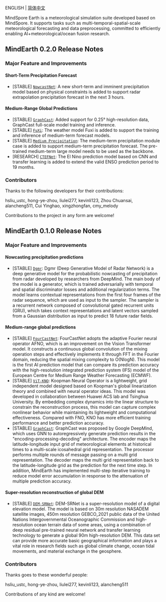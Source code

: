 ENGLISH | [简体中文](RELEASE_CN.md)

MindSpore Earth is a meteorological simulation suite developed based on MindSpore. It supports tasks such as multi-temporal-spatial-scale meteorological forecasting and data preprocessing, committed to efficiently enabling AI+meteorological/ocean fusion research.

## MindEarth 0.2.0 Release Notes

### Major Feature and Improvements

#### Short-Term Precipitation Forecast

- [STABLE] [`NowcastNet`](https://gitee.com/mindspore/mindscience/tree/master/MindEarth/applications/nowcasting/Nowcastnet): A new short-term and imminent precipitation model based on physical constraints is added to support radar extrapolation precipitation forecast in the next 3 hours.

#### Medium-Range Global Predictions

- [STABLE] [`GraphCast`](https://gitee.com/mindspore/mindscience/tree/master/MindEarth/applications/medium-range/graphcast): Added support for 0.25° high-resolution data, GraphCast full-scale model training and inference.
- [STABLE] [`FuXi`](https://gitee.com/mindspore/mindscience/tree/master/MindEarth/applications/medium-range/fuxi): The weather model Fuxi is added to support the training and inference of medium-term forecast models.
- [STABLE] [`Medium Precipitation`](https://gitee.com/mindspore/mindscience/tree/master/MindEarth/applications/medium-range/graphcast): The medium-term precipitation module case is added to support medium-term precipitation forecast. The pre-trained medium-term large model needs to be used as the backbone.
- [RESEARCH] [`CTEFNet`](https://gitee.com/mindspore/mindscience/tree/master/MindEarth/applications/climate-prediction/ensoforecast): The El Nino prediction model based on CNN and transfer learning is added to extend the valid ENSO prediction period to 19 months.

### Contributors

Thanks to the following developers for their contributions:

hsliu_ustc, hong-ye-zhou, liulei277, kevinli123, Zhou Chuansai, alancheng511, Cui Yinghao, xingzhongfan, cmy_melody

Contributions to the project in any form are welcome!

## MindEarth 0.1.0 Release Notes

### Major Feature and Improvements

#### Nowcasting precipitation predictions

- [STABLE] [`Dgmr`](https://gitee.com/mindspore/mindscience/tree/master/MindEarth/applications/nowcasting/dgmr): Dgmr (Deep Generative Model of Radar Network) is a deep generative model for the probabilistic nowcasting of precipitation from radar developed by researchers from DeepMind. The main body of the model is a generator, which is trained adversarially with temporal and spatial discriminator losses and additional regularization terms. The model learns contextual representations from the first four frames of the radar sequence, which are used as input to the sampler. The sampler is a recurrent network composed of convolutional gated recurrent units (GRU), which takes context representations and latent vectors sampled from a Gaussian distribution as input to predict 18 future radar fields.

#### Medium-range global predictions

- [STABLE] [`FourCastNet`](https://gitee.com/mindspore/mindscience/tree/master/MindEarth/applications/medium-range/fourcastnet): FourCastNet adopts the adaptive Fourier neural operator AFNO, which is an improvement on the Vision Transformer model. It constructs a continuous global convolution of the mixing operation steps and effectively implements it through FFT in the Fourier domain, reducing the spatial mixing complexity to O(NlogN). This model is the first AI prediction model that can compare its prediction accuracy with the high-resolution integrated prediction system (IFS) model of the European Centre for Medium Range Weather Forecasting (ECMWF).
- [STABLE] [`ViT-KNO`](https://gitee.com/mindspore/mindscience/tree/master/MindEarth/applications/medium-range/koopman_vit): Koopman Neural Operator is a lightweight, grid independent model designed based on Koopman's global linearization theory and combined with neural operator ideas. This model was developed in collaboration between Huawei ACS lab and Tsinghua University. By embedding complex dynamics into the linear structure to constrain the reconstruction process, this model can capture complex nonlinear behavior while maintaining its lightweight and computational effectiveness. Compared with FNO, KNO has more efficient training performance and better prediction accuracy.
- [STABLE] [`GraphCast`](https://gitee.com/mindspore/mindscience/tree/master/MindEarth/applications/medium-range/graphcast): GraphCast was proposed by Google DeepMind, which uses GNN to autoregressively generate prediction results in the "encoding-processing-decoding" architecture. The encoder maps the latitude-longitude input grid of meteorological elements at historical times to a multi-scale icosahedral grid representation. The processor performs multiple rounds of message passing on a multi grid representation. The decoder maps the multi grid representation back to the latitude-longitude grid as the prediction for the next time step. In addition, MindEarth has implemented multi-step iterative training to reduce model error accumulation in response to the attenuation of multiple prediction accuracy.

#### Super-resolution reconstruction of global DEM

- [STABLE] [`DEM-SRNet`](https://gitee.com/mindspore/mindscience/tree/master/MindEarth/applications/dem-super-resolution): DEM-SRNet is a super-resolution model of a digital elevation model. The model is based on 30m resolution NASADEM satellite images, 450m resolution GEBCO_2021 public data of the United Nations Intergovernmental Oceanographic Commission and high-resolution ocean terrain data of some areas, using a combination of deep residual pre-trained neural network and transfer learning technology to generate a global 90m high-resolution DEM. This data set can provide more accurate basic geographical information and plays a vital role in research fields such as global climate change, ocean tidal movements, and material exchange in the geosphere.

### Contributors

Thanks goes to these wonderful people:

hsliu_ustc, hong-ye-zhou, liulei277, kevinli123, alancheng511

Contributions of any kind are welcome!
